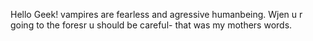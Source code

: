 Hello Geek!
vampires are fearless and agressive humanbeing. Wjen u r going to the foresr u should be careful- that was my mothers words. 